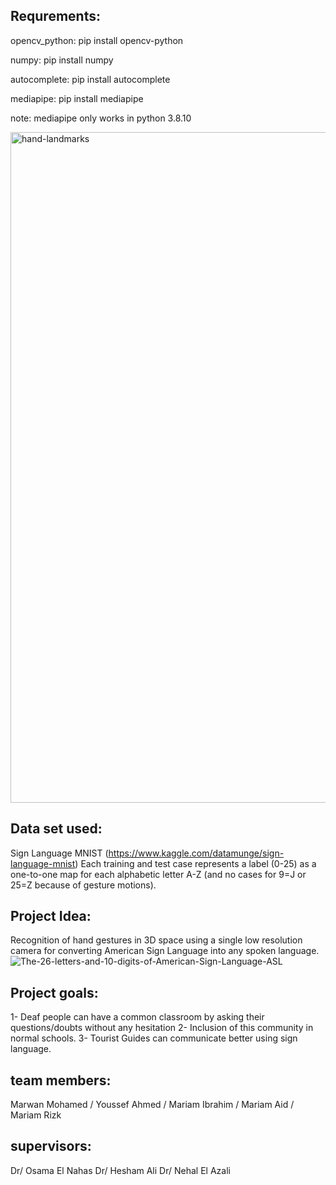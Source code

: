 Requrements:
-------------
opencv_python:
pip install opencv-python

numpy:
pip install numpy

autocomplete:
pip install autocomplete

mediapipe:
pip install mediapipe

note: mediapipe only works in python 3.8.10

<img width="1073" alt="hand-landmarks" src="https://github.com/marwanmohamed21346/AiTP_project_SIGN_LANGUAGE_DETECTOR_1/assets/138812463/1e716608-0705-4d27-893b-14bffdb42452">

Data set used:
--------------
Sign Language MNIST (https://www.kaggle.com/datamunge/sign-language-mnist) Each training and test case represents a label (0-25) as a one-to-one map for each alphabetic letter A-Z (and no cases for 9=J or 25=Z because of gesture motions).

Project Idea:
-------------
Recognition of hand gestures in 3D space using a single low resolution camera for converting American Sign Language into any spoken language.
![The-26-letters-and-10-digits-of-American-Sign-Language-ASL](https://github.com/marwanmohamed21346/AiTP_project_SIGN_LANGUAGE_DETECTOR_1/assets/138812463/db9b73a4-2940-4577-a354-5eb9abbf5dd9)

Project goals:
--------------
1- Deaf people can have a common classroom by asking their questions/doubts without any hesitation
2- Inclusion of this community in normal schools.
3- Tourist Guides can communicate better using sign language.

team members:
-------------
Marwan Mohamed /
Youssef Ahmed /
Mariam Ibrahim /
Mariam Aid /
Mariam Rizk

supervisors:
------------
Dr/ Osama El Nahas
Dr/ Hesham Ali
Dr/ Nehal El Azali



